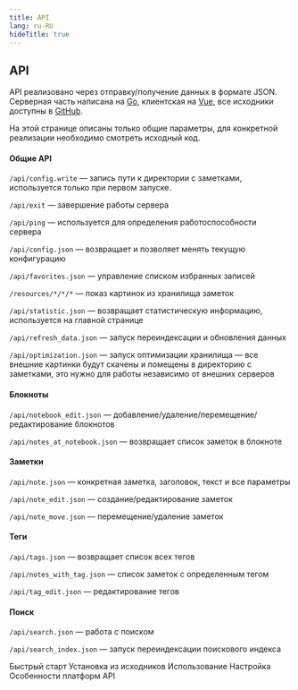 ```yaml
---
title: API
lang: ru-RU
hideTitle: true
---
```


<div class="row">
<div class="col-12 col-md-8 order-2 order-md-1">

## API

API реализовано через отправку/получение данных в формате JSON. Серверная часть написана на [Go](https://golang.org/), клиентская на [Vue](https://vuejs.org/), все исходники доступны в [GitHub](https://github.com/NightMan-1/QVNote).

На этой странице описаны только общие параметры, для конкретной реализации необходимо смотреть исходный код.

#### Общие API

```/api/config.write``` <span class="ml-1 mr-1">—</span> запись пути к директории с заметками, используется только при первом запуске.

```/api/exit``` <span class="ml-1 mr-1">—</span> завершение работы сервера

```/api/ping``` <span class="ml-1 mr-1">—</span> используется для определения работоспособности сервера

```/api/config.json``` <span class="ml-1 mr-1">—</span> возвращает и позволяет менять текущую конфигурацию

```/api/favorites.json``` <span class="ml-1 mr-1">—</span> управление списком избранных записей

```/resources/*/*/*``` <span class="ml-1 mr-1">—</span> показ картинок из хранилища заметок

```/api/statistic.json``` <span class="ml-1 mr-1">—</span> возвращает статистическую информацию, используется на главной странице

```/api/refresh_data.json``` <span class="ml-1 mr-1">—</span> запуск переиндексации и обновления данных

```/api/optimization.json``` <span class="ml-1 mr-1">—</span> запуск оптимизации хранилища <span class="ml-1 mr-1">—</span> все внешние картинки будут скачены и помещены в директорию с заметками, это нужно для работы независимо от внешних серверов

#### Блокноты

```/api/notebook_edit.json``` <span class="ml-1 mr-1">—</span> добавление/удаление/перемещение/редактирование блокнотов

```/api/notes_at_notebook.json``` <span class="ml-1 mr-1">—</span> возвращает список заметок в блокноте


#### Заметки

```/api/note.json``` <span class="ml-1 mr-1">—</span> конкретная заметка, заголовок, текст и все параметры

```/api/note_edit.json``` <span class="ml-1 mr-1">—</span> создание/редактирование заметок

```/api/note_move.json``` <span class="ml-1 mr-1">—</span> перемещение/удаление заметок


#### Теги

```/api/tags.json``` <span class="ml-1 mr-1">—</span> возвращает список всех тегов

```/api/notes_with_tag.json``` <span class="ml-1 mr-1">—</span> список заметок с определенным тегом

```/api/tag_edit.json``` <span class="ml-1 mr-1">—</span> редактирование тегов


#### Поиск

```/api/search.json``` <span class="ml-1 mr-1">—</span> работа с поиском

```/api/search_index.json``` <span class="ml-1 mr-1">—</span> запуск переиндексации поискового индекса






</div>
<div class="col-12 col-md-4 order-1 order-md-2 mb-4 mb-sm-0">
<div class="list-group" style="position: sticky; top: 1rem;">
  <router-link to="/ru/docs/" class="list-group-item list-group-item-action">Быстрый старт</router-link>
  <router-link to="/ru/docs/sources.html" class="list-group-item list-group-item-action">Установка из исходников</router-link>
  <router-link to="/ru/docs/usage.html" class="list-group-item list-group-item-action">Использование</router-link>
  <router-link to="/ru/docs/configuration.html" class="list-group-item list-group-item-action">Настройка</router-link>
  <router-link to="/ru/docs/platform_features.html" class="list-group-item list-group-item-action">Особенности платформ</router-link>
  <router-link to="/ru/docs/api.html" class="list-group-item list-group-item-action active">API</router-link>
</div>
</div>


</div>
